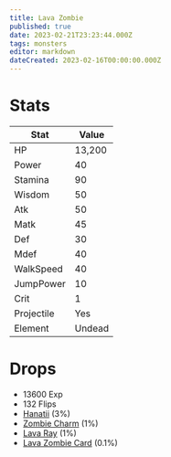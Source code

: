 ```yaml
---
title: Lava Zombie
published: true
date: 2023-02-21T23:23:44.000Z
tags: monsters
editor: markdown
dateCreated: 2023-02-16T00:00:00.000Z
---
```


# Stats
|Stat|Value|
|-|-|
|HP|13,200|
|Power|40|
|Stamina|90|
|Wisdom|50|
|Atk|50|
|Matk|45|
|Def|30|
|Mdef|40|
|WalkSpeed|40|
|JumpPower|10|
|Crit|1|
|Projectile|Yes|
|Element|Undead|

# Drops
 * 13600 Exp
 * 132 Flips
 * [Hanatii](/items/hanatii.md) (3%)
 * [Zombie Charm](/items/zombie-charm.md) (1%)
 * [Lava Ray](/items/lava-ray.md) (1%)
 * [Lava Zombie Card](/items/lava-zombie-card.md) (0.1%)
